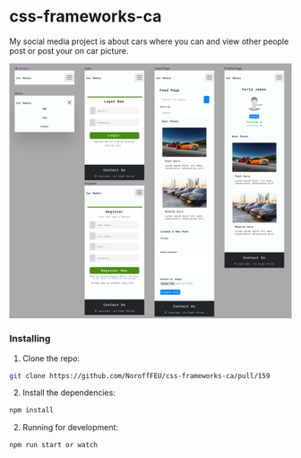 # css-frameworks-ca

My social media project is about cars where you can and view other people post or post your on car picture.

![image](/img/css-frameworks-prototype-design-each-page.png)

### Installing

1. Clone the repo:

```bash
git clone https://github.com/NoroffFEU/css-frameworks-ca/pull/159
```

2. Install the dependencies:

```bash
npm install
```

2. Running for development:

```bash
npm run start or watch
```

